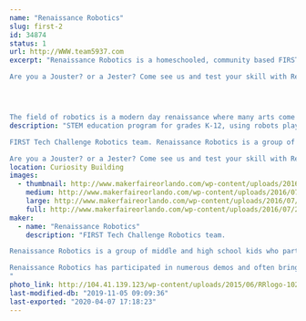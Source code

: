 ```yaml
---
name: "Renaissance Robotics"
slug: first-2
id: 34874
status: 1
url: http://WWW.team5937.com
excerpt: "Renaissance Robotics is a homeschooled, community based FIRST Tech Challenge team that has been competing in the Central Florida area since 2012 . FIRST Tech Challenge is a STEM education program for grades 7-12, using robots playing in a sports type model. FIRST has STEM education opportunities for grades K-12th.

Are you a Jouster? or a Jester? Come see us and test your skill with Renaissance Robotics' new Joust-Bots! Can you beat the Gauntlet?




The field of robotics is a modern day renaissance where many arts come together to birth new technologies. Design, engineering, math, strategy and gracious professionalism form the heart of Renaissance Robotics. "
description: "STEM education program for grades K-12, using robots playing in a sports type model

FIRST Tech Challenge Robotics team. Renaissance Robotics is a group of middle and high school kids who participate in FIRST Tech Challenge. Most of the team has also participated in FIRST LEGO League and Junior FIRST LEGO League. At demos, Renaissance Robotics will often represent multiple levels of FIRST robotics programs. Renaissance Robotics has participated in numerous demos and often brings additional robots, projects and random geek toys with them. RCX, NXT, EV3, Arduino, Sphero, Ollie, LittleBits, etc.

Are you a Jouster? or a Jester? Come see us and test your skill with Renaissance Robotics' new Joust-Bots!"
location: Curiosity Building
images:
  - thumbnail: http://www.makerfaireorlando.com/wp-content/uploads/2016/07/20151218_163801.jpg
    medium: http://www.makerfaireorlando.com/wp-content/uploads/2016/07/20151218_163801.jpg
    large: http://www.makerfaireorlando.com/wp-content/uploads/2016/07/20151218_163801.jpg
    full: http://www.makerfaireorlando.com/wp-content/uploads/2016/07/20151218_163801.jpg
maker:
  - name: "Renaissance Robotics"
    description: "FIRST Tech Challenge Robotics team.

Renaissance Robotics is a group of middle and high school kids who participate in FIRST Tech Challenge. Most of the team has also participated in FIRST LEGO League and Junior FIRST LEGO League. At demos, Renaissance Robotics will often represent multiple levels of FIRST robotics programs.

Renaissance Robotics has participated in numerous demos and often brings additional robots, projects and random geek toys with them. RCX, NXT, EV3, Arduino, Sphero, Ollie, LittleBits, etc.
"
photo_link: http://104.41.139.123/wp-content/uploads/2015/06/RRlogo-1024x791.gif
last-modified-db: "2019-11-05 09:09:36"
last-exported: "2020-04-07 17:18:23"
---
```

